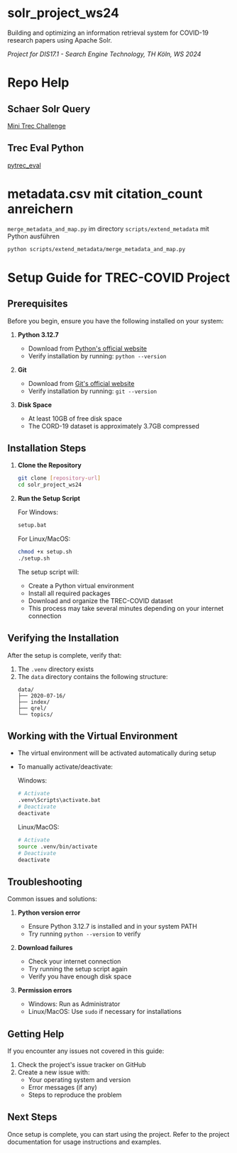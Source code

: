 # solr_project_ws24
Building and optimizing an information retrieval system for COVID-19 research papers using Apache Solr. 

*Project for DIS17.1 - Search Engine Technology, TH Köln, WS 2024*

# Repo Help
## Schaer Solr Query
[Mini Trec Challenge](https://github.com/irgroup-classrooms/dis17-2024)

## Trec Eval Python
[pytrec_eval](https://github.com/cvangysel/pytrec_eval)

# metadata.csv mit citation_count anreichern

`merge_metadata_and_map.py` im directory `scripts/extend_metadata` mit Python ausführen 

```bash
python scripts/extend_metadata/merge_metadata_and_map.py
```

# Setup Guide for TREC-COVID Project

## Prerequisites

Before you begin, ensure you have the following installed on your system:

1. **Python 3.12.7**
   - Download from [Python's official website](https://www.python.org/downloads/)
   - Verify installation by running: `python --version`

2. **Git**
   - Download from [Git's official website](https://git-scm.com/downloads)
   - Verify installation by running: `git --version`

3. **Disk Space**
   - At least 10GB of free disk space
   - The CORD-19 dataset is approximately 3.7GB compressed

## Installation Steps

1. **Clone the Repository**
   ```bash
   git clone [repository-url]
   cd solr_project_ws24
   ```

2. **Run the Setup Script**

   For Windows:
   ```bash
   setup.bat
   ```

   For Linux/MacOS:
   ```bash
   chmod +x setup.sh
   ./setup.sh
   ```

   The setup script will:
   - Create a Python virtual environment
   - Install all required packages
   - Download and organize the TREC-COVID dataset
   - This process may take several minutes depending on your internet connection

## Verifying the Installation

After the setup is complete, verify that:

1. The `.venv` directory exists
2. The `data` directory contains the following structure:
   ```
   data/
   ├── 2020-07-16/
   ├── index/
   ├── qrel/
   └── topics/
   ```

## Working with the Virtual Environment

- The virtual environment will be activated automatically during setup
- To manually activate/deactivate:

  Windows:
  ```bash
  # Activate
  .venv\Scripts\activate.bat
  # Deactivate
  deactivate
  ```

  Linux/MacOS:
  ```bash
  # Activate
  source .venv/bin/activate
  # Deactivate
  deactivate
  ```

## Troubleshooting

Common issues and solutions:

1. **Python version error**
   - Ensure Python 3.12.7 is installed and in your system PATH
   - Try running `python --version` to verify

2. **Download failures**
   - Check your internet connection
   - Try running the setup script again
   - Verify you have enough disk space

3. **Permission errors**
   - Windows: Run as Administrator
   - Linux/MacOS: Use `sudo` if necessary for installations

## Getting Help

If you encounter any issues not covered in this guide:
1. Check the project's issue tracker on GitHub
2. Create a new issue with:
   - Your operating system and version
   - Error messages (if any)
   - Steps to reproduce the problem

## Next Steps

Once setup is complete, you can start using the project. Refer to the project documentation for usage instructions and examples.
